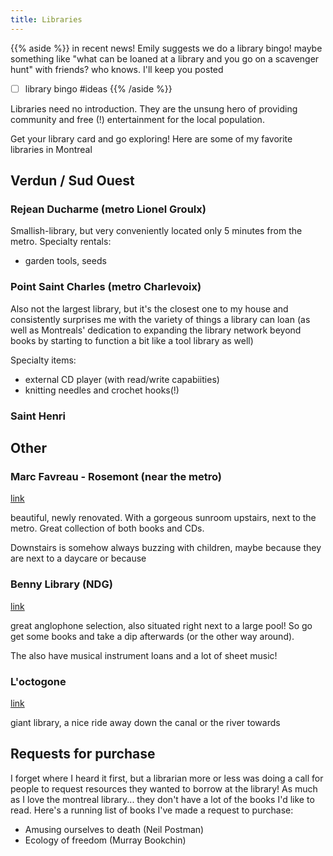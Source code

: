 ```yaml
---
title: Libraries
---
```


{{% aside %}}
in recent news! Emily suggests we do a library bingo! maybe something like "what can be loaned at a library and you go on a scavenger hunt" with friends? who knows. I'll keep you posted

- [ ] library bingo #ideas
{{% /aside %}}

Libraries need no introduction. They are the unsung hero of providing community and free (!) entertainment for the local population. 

Get your library card and go exploring! Here are some of my favorite libraries in Montreal


## Verdun / Sud Ouest

### Rejean Ducharme (metro Lionel Groulx)

Smallish-library, but very conveniently located only 5 minutes from the metro. Specialty rentals:
* garden tools, seeds

### Point Saint Charles (metro Charlevoix)

Also not the largest library, but it's the closest one to my house and consistently surprises me with the variety of things a library can loan (as well as Montreals' dedication to expanding the library network beyond books by starting to function a bit like a tool library as well)

Specialty items:
* external CD player (with read/write capabiities)
* knitting needles and crochet hooks(!)

### Saint Henri

## Other

### Marc Favreau - Rosemont (near the metro)

[link](https://montreal.ca/en/places/bibliotheque-marc-favreau)

beautiful, newly renovated. With a gorgeous sunroom upstairs, next to the metro. Great collection of both books and CDs.

Downstairs is somehow always buzzing with children, maybe because they are next to a daycare or because

### Benny Library (NDG)

[link](https://montreal.ca/en/places/bibliotheque-benny)

great anglophone selection, also situated right next to a large pool! So go get some books and take a dip afterwards (or the other way around).

The also have musical instrument loans and a lot of sheet music!

### L'octogone

[link](https://montreal.ca/en/places/bibliotheque-loctogone)

giant library, a nice ride away down the canal or the river towards 


## Requests for purchase

I forget where I heard it first, but a librarian more or less was doing a call for people to request resources they wanted to borrow at the library!
As much as I love the montreal library... they don't have a lot of the books I'd like to read. 
Here's a running list of books I've made a request to purchase:

* Amusing ourselves to death (Neil Postman)
* Ecology of freedom (Murray Bookchin)